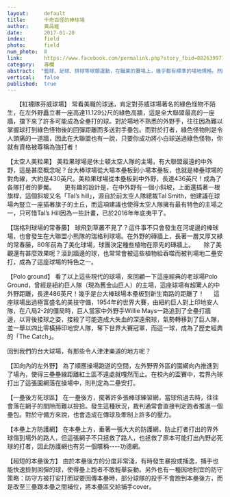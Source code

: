 ```yaml
---
layout:     default
title:      千奇百怪的棒球場
author:     黃品維
date:       2017-01-20
index:      field
photo:      field
num_photo:  8
link:       https://www.facebook.com/permalink.php?story_fbid=882639971878121&id=815683195240466
category:   專欄
abstract:  "籃球、足球、排球等球類運動，在職業的賽場上，幾乎都有標準的場地規格。然而在棒球的世界裡，除了內野如壘距有規範外，對於外野的深度、牆的高度等等常常是因場地而異的，也因此衍伸出許多有趣的規則或是主場優勢。台灣的主要球場，要承接許多不同盃賽及國際賽事，通常是設計成標準扇形，但是對於棒球殿堂大聯盟，營造球場特色可說是一大要務，每個球場都有許多別出心裁的設計，美觀之外也增添了球場上的趣味性。至於台大球場呢？由於許多環境限制跟後天因素，使得台大球場也有媲美大聯盟的場地變異度（咦？），裁判往往必須使用特殊的場地規則才能應對。接下來，就讓我們一起來看看，怎麼會有這種棒球場？2017的明星賽即將舉辦於台大棒球場，到時候會不會出現許多台大球場的專屬場地規則呢？讓我們一起期待吧！"
vertical:   false
published:  true
---
```


　　【紅襪隊芬威球場】
   常看美職的球迷，肯定對芬威球場著名的綠色怪物不陌生，在左外野矗立著一座高達11.129公尺的綠色高牆，這是全大聯盟最高的一座牆，擋下來了許多可能成為全壘打的球。對於場地不熟悉的外野手，往往因為難以掌握球打到綠色怪物後的回彈距離而多送對手壘包。而對於打者，綠色怪物則是令人頭痛的一道牆，因此在大聯盟也有一說，只要你成功將小白球送過綠色怪物，你就有資格被尊稱為強打者！

   【太空人美粒果】
   美粒果球場是休士頓太空人隊的主場，有大聯盟最遠的中外野，這是甚麼概念呢？台大棒球場從大場本壘板到小場本壘板，也就是棒壘球場的對角線，大約是430英尺。美粒果球場從本壘板到中外野，長達436英尺！成為了各隊打者的夢魘。
　
   更有趣的設計是，在中外野有一個小斜坡，上面還插著一根旗桿，這個斜坡又名「Tal’s hill」，源自於前太空人隊總裁Tal Smith，他建議在球場內豎立一座插著旗子的土丘，而這項建議也使得太空人隊擁有最有特色的主場之一，只可惜Tal’s Hill因為一些計畫，已於2016年年底夷平了。

   【瑞格利球場的常春藤】
   球飛到草叢不見了？這件事不只會發生在河堤邊的棒球場，也會發生在大聯盟小熊隊的瑞格利球場。在外野的磚牆上，長著一層又厚又綠的常春藤，80年前為了美化球場，球團決定種些植物在原先的磚牆上。
　
   除了美觀還有甚麼效果呢？滾到牆邊的球，也常常會被這些植物給吞噬而被判場地二壘安打，成為了這座球場的特色之一。

   【Polo ground】
   看了以上這些現代的球場，來回顧一下這座經典的老球場Polo Ground，曾經是紐約巨人隊（現為舊金山巨人）的主場，這座球場有超驚人的中外野距離，長達486英尺！幾乎是台大棒球場本壘板到新生南路的距離了！
　
   這座球場出過極富盛名的美技守備，1954年的世界大賽，由紐約巨人對上印地安人隊，在八局2-2的僵局時，巨人當家中外野手Willie Mays一路追到了全壘打牆邊，以背後接球之姿，接殺了可能造成大失血的深遠飛球，氣勢轉移到了巨人隊，並一舉以四比零橫掃印地安人隊，奪下世界大賽冠軍，而這一球，成為了歷史經典的「The Catch」。


   回到我們的台大球場，有那些令人津津樂道的地方呢？

   【凹向內的左外野】
   為了順應操場跑道的空間，左外野界外區的圍網向內推進到了場內，使得三壘壘線距離紅土區不遠處就嘎然而止。在校內的盃賽中，若界內球打出了這張圍網落在操場中，則判定為二壘安打。

   【一壘後方死球區】
   在一壘後方，擺著許多張棒球練習網，當球飛過去時，往往會落在網子的間隙而難以撿拾。發生這種狀況，裁判通常會直接判定跑者推進一個壘包。對於守備方來說，也會造成在傳球及牽制上許多的壓力。

   【本壘上方防護網】
   在本壘上方，垂著一張大大的防護網，防止打者打出的界外球傷到場外的路人，但這張網子不只拯救了路人，也拯救了原本可能打出內野必死球的打者，因此防護網也有另一個暱稱----功德網。

   【超短的本壘後方】
   由於本壘後方的分度非常淺，有時發生暴投或捕逸，捕手也能快速撿到回彈的球，使得壘上跑者不敢輕舉妄動。另外也有一種因地制宜的防守策略：防守方被打安打而球要回傳本壘時，部分球隊的投手不會跑到本壘後方，而是改至三壘跟本壘之間補位，將本壘區交給捕手cover。
